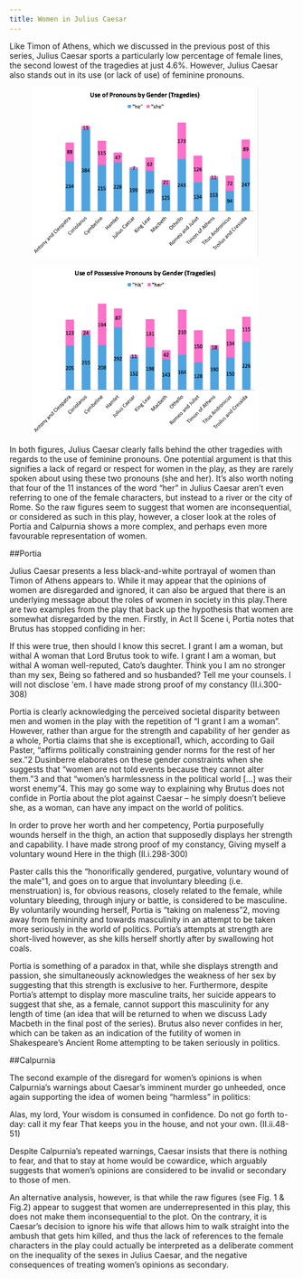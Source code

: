 ```yaml
---
title: Women in Julius Caesar
---
```


Like Timon of Athens, which we discussed in the previous post of this series, Julius Caesar sports a particularly low percentage of female lines, the second lowest of the tragedies at just 4.6%. However, Julius Caesar also stands out in its use (or lack of use) of feminine pronouns.

<figure>
    <img alt="Use of Pronouns by Gender(Tragedies)" src="/assets/posts/julius_caesar/Picture 1.png" style="width: 400px;"/>
</figure>

<figure>
    <img alt="Use of Pronouns by Gender(Comedies)" src="/assets/posts/julius_caesar/Picture 2.png" style="width: 400px;"/>
</figure>


In both figures, Julius Caesar clearly falls behind the other tragedies with regards to the use of feminine pronouns. One potential argument is that this signifies a lack of regard or respect for women in the play, as they are rarely spoken about using these two pronouns (she and her). It’s also worth noting that four of the 11 instances of the word “her” in Julius Caesar aren’t even referring to one of the female characters, but instead to a river or the city of Rome. So the raw figures seem to suggest that women are inconsequential, or considered as such in this play, however, a closer look at the roles of Portia and Calpurnia shows a more complex, and perhaps even more favourable representation of women.

##Portia


Julius Caesar presents a less black-and-white portrayal of women than Timon of Athens appears to. While it may appear that the opinions of women are disregarded and ignored, it can also be argued that there is an underlying message about the roles of women in society in this play.There are two examples from the play that back up the hypothesis that women are somewhat disregarded by the men. Firstly, in Act II Scene i, Portia notes that Brutus has stopped confiding in her:

If this were true, then should I know this secret.
I grant I am a woman, but withal
A woman that Lord Brutus took to wife.
I grant I am a woman, but withal
A woman well-reputed, Cato’s daughter.
Think you I am no stronger than my sex,
Being so fathered and so husbanded?
Tell me your counsels. I will not disclose 'em.
I have made strong proof of my constancy (II.i.300-308)

Portia is clearly acknowledging the perceived societal disparity between men and women in the play with the repetition of “I grant I am a woman”. However, rather than argue for the strength and capability of her gender as a whole, Portia claims that she is exceptional1, which, according to Gail Paster, “affirms politically constraining gender norms for the rest of her sex.”2 Dusinberre elaborates on these gender constraints when she suggests that “women are not told events because they cannot alter them.”3 and that “women’s harmlessness in the political world […] was their worst enemy”4. This may go some way to explaining why Brutus does not confide in Portia about the plot against Caesar – he simply doesn’t believe she, as a woman, can have any impact on the world of politics.

In order to prove her worth and her competency, Portia purposefully wounds herself in the thigh, an action that supposedly displays her strength and capability.
I have made strong proof of my constancy,
Giving myself a voluntary wound
Here in the thigh (II.i.298-300)

Paster calls this the “honorifically gendered, purgative, voluntary wound of the male”1, and goes on to argue that involuntary bleeding (i.e. menstruation) is, for obvious reasons, closely related to the female, while voluntary bleeding, through injury or battle, is considered to be masculine. By voluntarily wounding herself, Portia is “taking on maleness”2, moving away from femininity and towards masculinity in an attempt to be taken more seriously in the world of politics. Portia’s attempts at strength are short-lived however, as she kills herself shortly after by swallowing hot coals.

Portia is something of a paradox in that, while she displays strength and passion, she simultaneously acknowledges the weakness of her sex by suggesting that this strength is exclusive to her. Furthermore, despite Portia’s attempt to display more masculine traits, her suicide appears to suggest that she, as a female, cannot support this masculinity for any length of time (an idea that will be returned to when we discuss Lady Macbeth in the final post of the series). Brutus also never confides in her, which can be taken as an indication of the futility of women in Shakespeare’s Ancient Rome attempting to be taken seriously in politics.

##Calpurnia

The second example of the disregard for women’s opinions is when Calpurnia’s warnings about Caesar’s imminent murder go unheeded, once again supporting the idea of women being “harmless” in politics:

Alas, my lord,
Your wisdom is consumed in confidence.
Do not go forth to-day: call it my fear
That keeps you in the house, and not your own. (II.ii.48-51)

Despite Calpurnia’s repeated warnings, Caesar insists that there is nothing to fear, and that to stay at home would be cowardice, which arguably suggests that women’s opinions are considered to be invalid or secondary to those of men.

An alternative analysis, however, is that while the raw figures (see Fig. 1 & Fig.2) appear to suggest that women are underrepresented in this play, this does not make them inconsequential to the plot. On the contrary, it is Caesar’s decision to ignore his wife that allows him to walk straight into the ambush that gets him killed, and thus the lack of references to the female characters in the play could actually be interpreted as a deliberate comment on the inequality of the sexes in Julius Caesar, and the negative consequences of treating women’s opinions as secondary.
